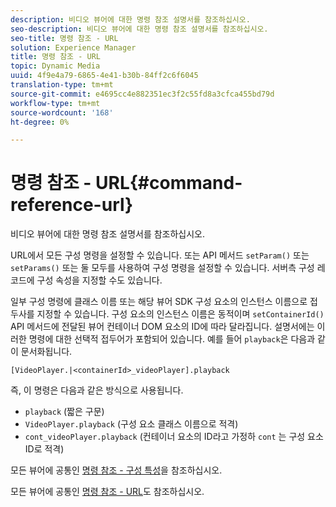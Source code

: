 ```yaml
---
description: 비디오 뷰어에 대한 명령 참조 설명서를 참조하십시오.
seo-description: 비디오 뷰어에 대한 명령 참조 설명서를 참조하십시오.
seo-title: 명령 참조 - URL
solution: Experience Manager
title: 명령 참조 - URL
topic: Dynamic Media
uuid: 4f9e4a79-6865-4e41-b30b-84ff2c6f6045
translation-type: tm+mt
source-git-commit: e4695cc4e882351ec3f2c55fd8a3cfca455bd79d
workflow-type: tm+mt
source-wordcount: '168'
ht-degree: 0%

---
```



# 명령 참조 - URL{#command-reference-url}

비디오 뷰어에 대한 명령 참조 설명서를 참조하십시오.

URL에서 모든 구성 명령을 설정할 수 있습니다. 또는 API 메서드 `setParam()` 또는 `setParams()` 또는 둘 모두를 사용하여 구성 명령을 설정할 수 있습니다. 서버측 구성 레코드에 구성 속성을 지정할 수도 있습니다.

일부 구성 명령에 클래스 이름 또는 해당 뷰어 SDK 구성 요소의 인스턴스 이름으로 접두사를 지정할 수 있습니다. 구성 요소의 인스턴스 이름은 동적이며 `setContainerId()` API 메서드에 전달된 뷰어 컨테이너 DOM 요소의 ID에 따라 달라집니다. 설명서에는 이러한 명령에 대한 선택적 접두어가 포함되어 있습니다. 예를 들어 `playback`은 다음과 같이 문서화됩니다.

```
[VideoPlayer.|<containerId>_videoPlayer].playback
```

즉, 이 명령은 다음과 같은 방식으로 사용됩니다.

* `playback` (짧은 구문)
* `VideoPlayer.playback` (구성 요소 클래스 이름으로 적격)
* `cont_videoPlayer.playback` (컨테이너 요소의 ID라고 가정하 `cont` 는 구성 요소 ID로 적격)

모든 뷰어에 공통인 [명령 참조 - 구성 특성](../../../r-html5-viewer-20-cmdref-configattrib/r-html5-viewer-20-cmdref-configattrib.md#concept-850e0f2c49b949deb7cfbfd330d329bd)을 참조하십시오.

모든 뷰어에 공통인 [명령 참조 - URL](../../../c-html5-viewer-20-cmdref-url/c-html5-viewer-20-cmdref-url.md#concept-9b337f349b7b406b8c33c7ee96b3e226)도 참조하십시오.
